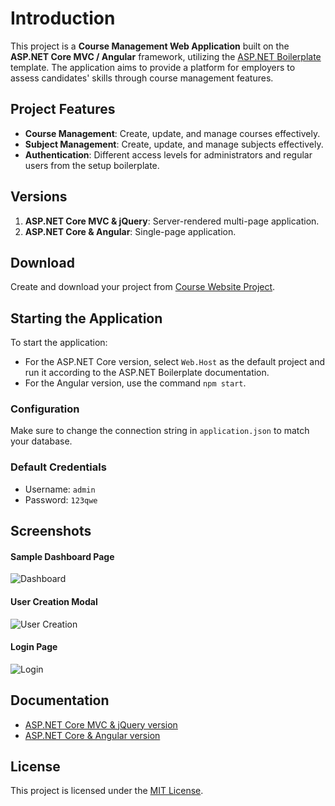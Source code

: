 # Introduction

This project is a **Course Management Web Application** built on the **ASP.NET Core MVC / Angular** framework, utilizing the [ASP.NET Boilerplate](https://aspnetboilerplate.com/Pages/Documents) template. The application aims to provide a platform for employers to assess candidates' skills through course management features.

## Project Features

- **Course Management**: Create, update, and manage courses effectively.
- **Subject Management**: Create, update, and manage subjects effectively.
- **Authentication**: Different access levels for administrators and regular users from the setup boilerplate.

## Versions

1. **ASP.NET Core MVC & jQuery**: Server-rendered multi-page application.
2. **ASP.NET Core & Angular**: Single-page application.

## Download

Create and download your project from [Course Website Project](https://github.com/cngthnh22112002/Course-website).

## Starting the Application

To start the application:
- For the ASP.NET Core version, select `Web.Host` as the default project and run it according to the ASP.NET Boilerplate documentation.
- For the Angular version, use the command `npm start`.

### Configuration

Make sure to change the connection string in `application.json` to match your database.

### Default Credentials
- Username: `admin`
- Password: `123qwe`

## Screenshots

#### Sample Dashboard Page
![Dashboard](screenshots/module-zero-core-template-ui-home.png)

#### User Creation Modal
![User Creation](screenshots/module-zero-core-template-ui-user-create-modal.png)

#### Login Page
![Login](screenshots/module-zero-core-template-ui-login.png)

## Documentation

- [ASP.NET Core MVC & jQuery version](https://aspnetboilerplate.com/Pages/Documents/Zero/Startup-Template-Core)
- [ASP.NET Core & Angular version](https://aspnetboilerplate.com/Pages/Documents/Zero/Startup-Template-Angular)

## License

This project is licensed under the [MIT License](LICENSE).
